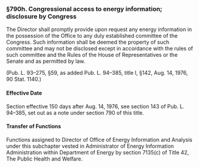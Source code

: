 ### §790h. Congressional access to energy information; disclosure by Congress ###

The Director shall promptly provide upon request any energy information in the possession of the Office to any duly established committee of the Congress. Such information shall be deemed the property of such committee and may not be disclosed except in accordance with the rules of such committee and the Rules of the House of Representatives or the Senate and as permitted by law.

(Pub. L. 93–275, §59, as added Pub. L. 94–385, title I, §142, Aug. 14, 1976, 90 Stat. 1140.)

#### Effective Date ####

Section effective 150 days after Aug. 14, 1976, see section 143 of Pub. L. 94–385, set out as a note under section 790 of this title.

#### Transfer of Functions ####

Functions assigned to Director of Office of Energy Information and Analysis under this subchapter vested in Administrator of Energy Information Administration within Department of Energy by section 7135(c) of Title 42, The Public Health and Welfare.